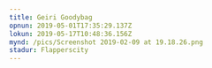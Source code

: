 ```yaml
---
title: Geiri Goodybag
opnun: 2019-05-01T17:35:29.137Z
lokun: 2019-05-17T10:48:36.156Z
mynd: /pics/Screenshot 2019-02-09 at 19.18.26.png
stadur: Flapperscity
---
```


